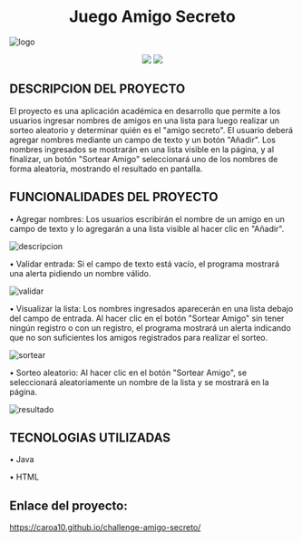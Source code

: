 <h1 align="center">Juego Amigo Secreto</h1>

![logo](https://github.com/user-attachments/assets/5f5b33bb-cc49-4c29-94d6-592752e498b1)

<p align="center">
<img src="https://img.shields.io/badge/ESTADO-EN%20DESARROLLO-green?style=plastic">
<img src="https://img.shields.io/badge/VERSION-ACADEMICA-blue?style=plastic">
</p>

## DESCRIPCION DEL PROYECTO

El proyecto es una aplicación académica en desarrollo que permite a los usuarios ingresar nombres de amigos en una lista para luego realizar un sorteo aleatorio y determinar quién es el "amigo secreto".
El usuario deberá agregar nombres mediante un campo de texto y un botón "Añadir". Los nombres ingresados se mostrarán en una lista visible en la página, y al finalizar, un botón "Sortear Amigo" seleccionará uno de los nombres de forma aleatoria, mostrando el resultado en pantalla.

## FUNCIONALIDADES DEL PROYECTO

•	Agregar nombres: Los usuarios escribirán el nombre de un amigo en un campo de texto y lo agregarán a una lista visible al hacer clic en "Añadir".

![descripcion](https://github.com/user-attachments/assets/5f2d24d2-98a5-459b-a1e2-0eee67ca01fc)

•	Validar entrada: Si el campo de texto está vacío, el programa mostrará una alerta pidiendo un nombre válido.

![validar](https://github.com/user-attachments/assets/c583b5cc-a78f-4f28-a8f9-d9dedeb36c60)


•	Visualizar la lista: Los nombres ingresados aparecerán en una lista debajo del campo de entrada. Al hacer clic en el botón "Sortear Amigo" sin tener ningún registro o con un registro, el programa mostrará un alerta indicando que no son suficientes los amigos registrados para realizar el sorteo.

![sortear](https://github.com/user-attachments/assets/cff7b823-0a80-4583-9572-7b3ed406e2c9)


•	Sorteo aleatorio: Al hacer clic en el botón "Sortear Amigo", se seleccionará aleatoriamente un nombre de la lista y se mostrará en la página.

![resultado](https://github.com/user-attachments/assets/d8ae129b-43d2-44ea-8c85-31a11121c26c)


## TECNOLOGIAS UTILIZADAS
•	Java

•	HTML

## Enlace del proyecto:

https://caroa10.github.io/challenge-amigo-secreto/
